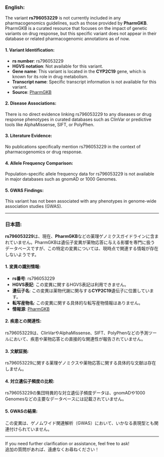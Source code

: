 ### English:
The variant **rs796053229** is not currently included in any pharmacogenomics guidelines, such as those provided by **PharmGKB**. PharmGKB is a curated resource that focuses on the impact of genetic variants on drug response, but this specific variant does not appear in their database or related pharmacogenomic annotations as of now.

#### 1. Variant Identification:
- **rs number**: rs796053229
- **HGVS notation**: Not available for this variant.
- **Gene name**: This variant is located in the **CYP2C19** gene, which is known for its role in drug metabolism.
- **Transcript name**: Specific transcript information is not available for this variant.
- **Source**: [PharmGKB](https://www.pharmgkb.org/)

#### 2. Disease Associations:
There is no direct evidence linking rs796053229 to any diseases or drug response phenotypes in curated databases such as ClinVar or predictive tools like AlphaMissense, SIFT, or PolyPhen.

#### 3. Literature Evidence:
No publications specifically mention rs796053229 in the context of pharmacogenomics or drug response.

#### 4. Allele Frequency Comparison:
Population-specific allele frequency data for rs796053229 is not available in major databases such as gnomAD or 1000 Genomes.

#### 5. GWAS Findings:
This variant has not been associated with any phenotypes in genome-wide association studies (GWAS).

---

### 日本語:
**rs796053229**は、現在、**PharmGKB**などの薬理ゲノミクスガイドラインに含まれていません。PharmGKBは遺伝子変異が薬物応答に与える影響を専門に扱うデータベースですが、この特定の変異については、現時点で関連する情報が存在しないようです。

#### 1. 変異の識別情報:
- **rs番号**: rs796053229
- **HGVS表記**: この変異に関するHGVS表記は利用できません。
- **遺伝子名**: この変異は薬物代謝に関与する**CYP2C19**遺伝子に位置しています。
- **転写産物名**: この変異に関する具体的な転写産物情報はありません。
- **情報源**: [PharmGKB](https://www.pharmgkb.org/)

#### 2. 疾患との関連性:
rs796053229は、ClinVarやAlphaMissense、SIFT、PolyPhenなどの予測ツールにおいて、疾患や薬物応答との直接的な関連性が報告されていません。

#### 3. 文献証拠:
rs796053229に関する薬理ゲノミクスや薬物応答に関する具体的な文献は存在しません。

#### 4. 対立遺伝子頻度の比較:
rs796053229の集団特異的な対立遺伝子頻度データは、gnomADや1000 Genomesなどの主要なデータベースには記載されていません。

#### 5. GWASの結果:
この変異は、ゲノムワイド関連解析（GWAS）において、いかなる表現型とも関連付けられていません。

--- 
If you need further clarification or assistance, feel free to ask!  
追加の質問があれば、遠慮なくお尋ねください！